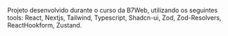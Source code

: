 Projeto desenvolvido durante o curso da B7Web, utilizando os seguintes tools: React, Nextjs, Tailwind, Typescript, Shadcn-ui, Zod, Zod-Resolvers, ReactHookform, Zustand.
